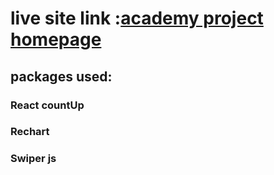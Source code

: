 # live site link :[academy project homepage](https://667ffa919fbda32244a0c83a--thunderous-pegasus-aa2a5c.netlify.app/)

## packages used:
  ### React countUp
  ### Rechart
  ### Swiper js
